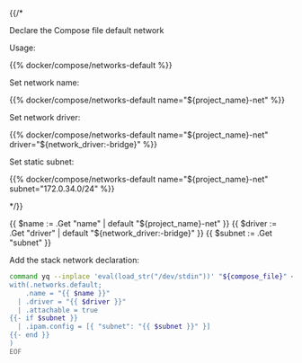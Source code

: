 {{/*

Declare the Compose file default network

Usage:

  {{% docker/compose/networks-default %}}

  Set network name:

  {{% docker/compose/networks-default name="${project_name}-net" %}}

  Set network driver:

  {{% docker/compose/networks-default name="${project_name}-net"
        driver="${network_driver:-bridge}" %}}

  Set static subnet:

  {{% docker/compose/networks-default name="${project_name}-net"
        subnet="172.0.34.0/24" %}}

*/}}

{{ $name := .Get "name" | default "${project_name}-net" }}
{{ $driver := .Get "driver" | default "${network_driver:-bridge}" }}
{{ $subnet := .Get "subnet" }}

Add the stack network declaration:

```bash
command yq --inplace 'eval(load_str("/dev/stdin"))' "${compose_file}" <<EOF
with(.networks.default;
    .name = "{{ $name }}"
  | .driver = "{{ $driver }}"
  | .attachable = true
{{- if $subnet }}
  | .ipam.config = [{ "subnet": "{{ $subnet }}" }]
{{- end }}
)
EOF
```
